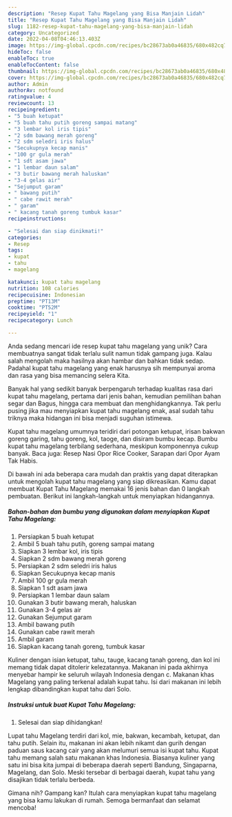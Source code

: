 ```yaml
---
description: "Resep Kupat Tahu Magelang yang Bisa Manjain Lidah"
title: "Resep Kupat Tahu Magelang yang Bisa Manjain Lidah"
slug: 1182-resep-kupat-tahu-magelang-yang-bisa-manjain-lidah
category: Uncategorized
date: 2022-04-08T04:46:13.403Z
image: https://img-global.cpcdn.com/recipes/bc28673ab0a46835/680x482cq70/kupat-tahu-magelang-foto-resep-utama.jpg
hideToc: false
enableToc: true
enableTocContent: false
thumbnail: https://img-global.cpcdn.com/recipes/bc28673ab0a46835/680x482cq70/kupat-tahu-magelang-foto-resep-utama.jpg
cover: https://img-global.cpcdn.com/recipes/bc28673ab0a46835/680x482cq70/kupat-tahu-magelang-foto-resep-utama.jpg
author: Admin
authorAv: notfound
ratingvalue: 4
reviewcount: 13
recipeingredient:
- "5 buah ketupat"
- "5 buah tahu putih goreng sampai matang"
- "3 lembar kol iris tipis"
- "2 sdm bawang merah goreng"
- "2 sdm seledri iris halus"
- "Secukupnya kecap manis"
- "100 gr gula merah"
- "1 sdt asam jawa"
- "1 lembar daun salam"
- "3 butir bawang merah haluskan"
- "3-4 gelas air"
- "Sejumput garam"
- " bawang putih"
- " cabe rawit merah"
- " garam"
- " kacang tanah goreng tumbuk kasar"
recipeinstructions:

- "Selesai dan siap dinikmati!"
categories:
- Resep
tags:
- kupat
- tahu
- magelang

katakunci: kupat tahu magelang 
nutrition: 108 calories
recipecuisine: Indonesian
preptime: "PT13M"
cooktime: "PT52M"
recipeyield: "1"
recipecategory: Lunch

---
```





Anda sedang mencari ide resep kupat tahu magelang yang unik? Cara membuatnya sangat tidak terlalu sulit namun tidak gampang juga. Kalau salah mengolah maka hasilnya akan hambar dan bahkan tidak sedap. Padahal kupat tahu magelang yang enak harusnya sih mempunyai aroma dan rasa yang bisa memancing selera Kita.





Banyak hal yang sedikit banyak berpengaruh terhadap kualitas rasa dari kupat tahu magelang, pertama dari jenis bahan, kemudian pemilihan bahan segar dan Bagus, hingga cara membuat dan menghidangkannya. Tak perlu pusing jika mau menyiapkan kupat tahu magelang enak,      asal sudah tahu triknya maka hidangan ini bisa menjadi suguhan istimewa.














Kupat tahu magelang umumnya teridiri dari potongan ketupat, irisan bakwan goreng garing, tahu goreng, kol, taoge, dan disiram bumbu kecap. Bumbu kupat tahu magelang terbilang sederhana, meskipun komponennya cukup banyak. Baca juga: Resep Nasi Opor Rice Cooker, Sarapan dari Opor Ayam Tak Habis.






Di bawah ini ada beberapa cara mudah dan praktis yang dapat diterapkan untuk mengolah kupat tahu magelang yang siap dikreasikan. Kamu dapat membuat Kupat Tahu Magelang memakai 16 jenis bahan dan 0 langkah pembuatan. Berikut ini langkah-langkah untuk menyiapkan hidangannya.

<!--inarticleads1-->

##### Bahan-bahan dan bumbu yang digunakan dalam menyiapkan Kupat Tahu Magelang:

1. Persiapkan 5 buah ketupat
1. Ambil 5 buah tahu putih, goreng sampai matang
1. Siapkan 3 lembar kol, iris tipis
1. Siapkan 2 sdm bawang merah goreng
1. Persiapkan 2 sdm seledri iris halus
1. Siapkan Secukupnya kecap manis
1. Ambil 100 gr gula merah
1. Siapkan 1 sdt asam jawa
1. Persiapkan 1 lembar daun salam
1. Gunakan 3 butir bawang merah, haluskan
1. Gunakan 3-4 gelas air
1. Gunakan Sejumput garam
1. Ambil  bawang putih
1. Gunakan  cabe rawit merah
1. Ambil  garam
1. Siapkan  kacang tanah goreng, tumbuk kasar


Kuliner dengan isian ketupat, tahu, tauge, kacang tanah goreng, dan kol ini memang tidak dapat ditolerir kelezatannya. Makanan ini pada akhirnya menyebar hampir ke seluruh wilayah Indonesia dengan c. Makanan khas Magelang yang paling terkenal adalah kupat tahu. Isi dari makanan ini lebih lengkap dibandingkan kupat tahu dari Solo. 

<!--inarticleads2-->

##### Instruksi untuk buat Kupat Tahu Magelang:


1. Selesai dan siap dihidangkan!

Lupat tahu Magelang terdiri dari kol, mie, bakwan, kecambah, ketupat, dan tahu putih. Selain itu, makanan ini akan lebih nikamt dan gurih dengan paduan saus kacang cair yang akan melumuri semua isi kupat tahu. Kupat tahu memang salah satu makanan khas Indonesia. Biasanya kuliner yang satu ini bisa kita jumpai di beberapa daerah seperti Bandung, Singaparna, Magelang, dan Solo. Meski tersebar di berbagai daerah, kupat tahu yang disajikan tidak terlalu berbeda. 

Gimana nih? Gampang kan? Itulah cara menyiapkan kupat tahu magelang yang bisa kamu lakukan di rumah. Semoga bermanfaat dan selamat mencoba!

